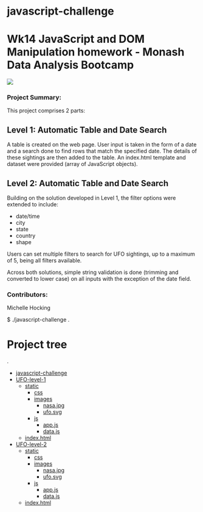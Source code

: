 # javascript-challenge
Wk14 JavaScript and DOM Manipulation homework - Monash Data Analysis Bootcamp
=============================================================================
![](https://static.thenounproject.com/png/15819-200.png)

### Project Summary:

This project comprises 2 parts:
## Level 1: Automatic Table and Date Search 
A table is created on the web page.  User input is taken in the form of a date and a search done to find rows that match the specified date.  The details of these sightings are then added to the table.  An index.html template and dataset were provided (array of JavaScript objects).  


## Level 2: Automatic Table and Date Search 
Building on the solution developed in Level 1, the filter options were extended to include:
+ date/time
+ city
+ state
+ country
+ shape

Users can set multiple filters to search for UFO sightings, up to a maximum of 5, being all filters available.

Across both solutions, simple string validation is done (trimming and converted to lower case) on all inputs with the exception of the date field.

### Contributors:
Michelle Hocking

$ ./javascript-challenge .
# Project tree

.
 * [javascript-challenge](./javascript-challenge)
 * [UFO-level-1](./UFO-level-1)
   * [static](./UFO-level-1/static)
      * [css](./UFO-level-1/static/css)
      * [images](.UFO-level-1/static/images)
        * [nasa.jpg](./UFO-level-1/static/images/nasa.jpeg)
        * [ufo.svg](./UFO-level-1/static/images/ufo.svg)
      * [js](./UFO-level-1/static/js)
        * [app.js](./UFO-level-1/static/js/app.js)
        * [data.js](./UFO-level-1/static/js/data.js)
   * [index.html](./UFO-level-1/index.html)
 * [UFO-level-2](./UFO-level-2)
   * [static](./UFO-level-2/static)
      * [css](./UFO-level-2/static/css)
      * [images](.UFO-level-2/static/images)
        * [nasa.jpg](./UFO-level-2/static/images/nasa.jpeg)
        * [ufo.svg](./UFO-level-2/static/images/ufo.svg)
      * [js](./UFO-level-1/static/js)
        * [app.js](./UFO-level-2/static/js/app.js)
        * [data.js](./UFO-level-2/static/js/data.js)
   * [index.html](./UFO-level-2/index.html)
